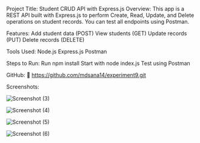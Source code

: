 Project Title: Student CRUD API with Express.js
Overview:
This app is a REST API built with Express.js to perform Create, Read, Update, and Delete operations on student records. You can test all endpoints using Postman.

Features:
Add student data (POST)
View students (GET)
Update records (PUT)
Delete records (DELETE)

Tools Used:
Node.js
Express.js
Postman

Steps to Run:
Run npm install
Start with node index.js
Test using Postman

GitHub:
🔗 https://github.com/mdsana14/experiment9.git

Screenshots:

![Screenshot (3)](https://github.com/user-attachments/assets/377c0a72-4bab-460a-b4df-fc3372c04a74)

![Screenshot (4)](https://github.com/user-attachments/assets/e5f5c129-7317-4651-af9e-deef4a2865f5)

![Screenshot (5)](https://github.com/user-attachments/assets/4c358dc8-1d3a-4ae6-b795-b05a2b5caeaf)

![Screenshot (6)](https://github.com/user-attachments/assets/130d4a5e-fd7a-4d1f-83c2-e248fdb1f042)




